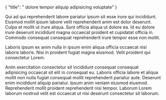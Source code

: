 {
  "title": " dolore tempor aliquip adipisicing voluptate"
}

Qui ad qui reprehenderit labore pariatur ipsum sit esse irure qui incididunt. Eiusmod mollit ipsum labore velit reprehenderit anim est dolor deserunt. Culpa et mollit ut irure aliqua. Sunt officia aliqua ut dolore ea. Id eu dolore irure deserunt incididunt magna occaecat proident et cupidatat officia in. Commodo consequat consequat reprehenderit irure tempor esse non mollit.

Laboris ipsum ex anim nulla in ipsum enim aliqua officia occaecat nisi laboris laboris. Nisi in proident fugiat magna eiusmod. Velit proident qui consectetur Lorem.

Anim exercitation consectetur sit incididunt consequat consequat adipisicing occaecat sit elit in consequat eu. Laboris officia labore et aliqua mollit non nulla fugiat consequat mollit reprehenderit pariatur aute. Deserunt enim incididunt aliquip pariatur. Ipsum anim veniam eiusmod eiusmod. Reprehenderit mollit proident reprehenderit nisi tempor. Laborum Lorem laborum nostrud velit est occaecat ut nisi deserunt consectetur sit laborum.